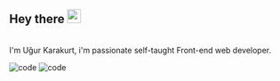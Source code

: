 
## Hey there <img src="https://media.giphy.com/media/hvRJCLFzcasrR4ia7z/giphy.gif" width="25px">

</br>
I'm Uğur Karakurt, i'm passionate self-taught Front-end web developer. 

![code](https://media.giphy.com/media/UoLt6Tm8wlSnWGfSFs/giphy.gif) ![code](https://media.giphy.com/media/XH9wwXfUXu91wAJwN5/giphy.gif)

 
 
  

